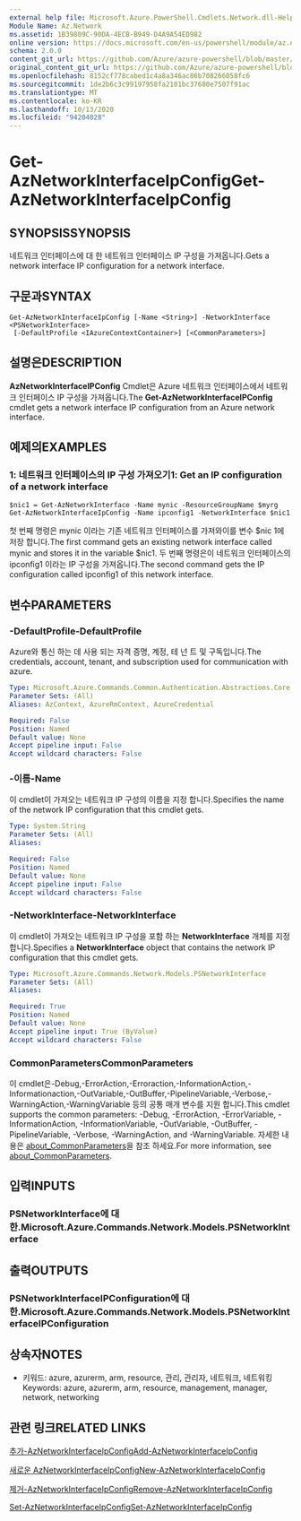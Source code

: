 ```yaml
---
external help file: Microsoft.Azure.PowerShell.Cmdlets.Network.dll-Help.xml
Module Name: Az.Network
ms.assetid: 1B39809C-90DA-4ECB-B949-D4A9A54ED982
online version: https://docs.microsoft.com/en-us/powershell/module/az.network/get-aznetworkinterfaceipconfig
schema: 2.0.0
content_git_url: https://github.com/Azure/azure-powershell/blob/master/src/Network/Network/help/Get-AzNetworkInterfaceIpConfig.md
original_content_git_url: https://github.com/Azure/azure-powershell/blob/master/src/Network/Network/help/Get-AzNetworkInterfaceIpConfig.md
ms.openlocfilehash: 8152cf778cabed1c4a8a346ac86b708266058fc6
ms.sourcegitcommit: 1de2b6c3c99197958fa2101bc37680e7507f91ac
ms.translationtype: MT
ms.contentlocale: ko-KR
ms.lasthandoff: 10/13/2020
ms.locfileid: "94204028"
---
```

# <span data-ttu-id="12941-101">Get-AzNetworkInterfaceIpConfig</span><span class="sxs-lookup"><span data-stu-id="12941-101">Get-AzNetworkInterfaceIpConfig</span></span>

## <span data-ttu-id="12941-102">SYNOPSIS</span><span class="sxs-lookup"><span data-stu-id="12941-102">SYNOPSIS</span></span>
<span data-ttu-id="12941-103">네트워크 인터페이스에 대 한 네트워크 인터페이스 IP 구성을 가져옵니다.</span><span class="sxs-lookup"><span data-stu-id="12941-103">Gets a network interface IP configuration for a network interface.</span></span>

## <span data-ttu-id="12941-104">구문과</span><span class="sxs-lookup"><span data-stu-id="12941-104">SYNTAX</span></span>

```
Get-AzNetworkInterfaceIpConfig [-Name <String>] -NetworkInterface <PSNetworkInterface>
 [-DefaultProfile <IAzureContextContainer>] [<CommonParameters>]
```

## <span data-ttu-id="12941-105">설명은</span><span class="sxs-lookup"><span data-stu-id="12941-105">DESCRIPTION</span></span>
<span data-ttu-id="12941-106">**AzNetworkInterfaceIPConfig** Cmdlet은 Azure 네트워크 인터페이스에서 네트워크 인터페이스 IP 구성을 가져옵니다.</span><span class="sxs-lookup"><span data-stu-id="12941-106">The **Get-AzNetworkInterfaceIPConfig** cmdlet gets a network interface IP configuration from an Azure network interface.</span></span>

## <span data-ttu-id="12941-107">예제의</span><span class="sxs-lookup"><span data-stu-id="12941-107">EXAMPLES</span></span>

### <span data-ttu-id="12941-108">1: 네트워크 인터페이스의 IP 구성 가져오기</span><span class="sxs-lookup"><span data-stu-id="12941-108">1: Get an IP configuration of a network interface</span></span>
```
$nic1 = Get-AzNetworkInterface -Name mynic -ResourceGroupName $myrg
Get-AzNetworkInterfaceIpConfig -Name ipconfig1 -NetworkInterface $nic1
```

<span data-ttu-id="12941-109">첫 번째 명령은 mynic 이라는 기존 네트워크 인터페이스를 가져와이를 변수 $nic 1에 저장 합니다.</span><span class="sxs-lookup"><span data-stu-id="12941-109">The first command gets an existing network interface called mynic and stores it in the variable $nic1.</span></span> <span data-ttu-id="12941-110">두 번째 명령은이 네트워크 인터페이스의 ipconfig1 이라는 IP 구성을 가져옵니다.</span><span class="sxs-lookup"><span data-stu-id="12941-110">The second command gets the IP configuration called ipconfig1 of this network interface.</span></span>
    

## <span data-ttu-id="12941-111">변수</span><span class="sxs-lookup"><span data-stu-id="12941-111">PARAMETERS</span></span>

### <span data-ttu-id="12941-112">-DefaultProfile</span><span class="sxs-lookup"><span data-stu-id="12941-112">-DefaultProfile</span></span>
<span data-ttu-id="12941-113">Azure와 통신 하는 데 사용 되는 자격 증명, 계정, 테 넌 트 및 구독입니다.</span><span class="sxs-lookup"><span data-stu-id="12941-113">The credentials, account, tenant, and subscription used for communication with azure.</span></span>

```yaml
Type: Microsoft.Azure.Commands.Common.Authentication.Abstractions.Core.IAzureContextContainer
Parameter Sets: (All)
Aliases: AzContext, AzureRmContext, AzureCredential

Required: False
Position: Named
Default value: None
Accept pipeline input: False
Accept wildcard characters: False
```

### <span data-ttu-id="12941-114">-이름</span><span class="sxs-lookup"><span data-stu-id="12941-114">-Name</span></span>
<span data-ttu-id="12941-115">이 cmdlet이 가져오는 네트워크 IP 구성의 이름을 지정 합니다.</span><span class="sxs-lookup"><span data-stu-id="12941-115">Specifies the name of the network IP configuration that this cmdlet gets.</span></span>

```yaml
Type: System.String
Parameter Sets: (All)
Aliases:

Required: False
Position: Named
Default value: None
Accept pipeline input: False
Accept wildcard characters: False
```

### <span data-ttu-id="12941-116">-NetworkInterface</span><span class="sxs-lookup"><span data-stu-id="12941-116">-NetworkInterface</span></span>
<span data-ttu-id="12941-117">이 cmdlet이 가져오는 네트워크 IP 구성을 포함 하는 **NetworkInterface** 개체를 지정 합니다.</span><span class="sxs-lookup"><span data-stu-id="12941-117">Specifies a **NetworkInterface** object that contains the network IP configuration that this cmdlet gets.</span></span>

```yaml
Type: Microsoft.Azure.Commands.Network.Models.PSNetworkInterface
Parameter Sets: (All)
Aliases:

Required: True
Position: Named
Default value: None
Accept pipeline input: True (ByValue)
Accept wildcard characters: False
```

### <span data-ttu-id="12941-118">CommonParameters</span><span class="sxs-lookup"><span data-stu-id="12941-118">CommonParameters</span></span>
<span data-ttu-id="12941-119">이 cmdlet은-Debug,-ErrorAction,-Erroraction,-InformationAction,-Informationaction,-OutVariable,-OutBuffer,-PipelineVariable,-Verbose,-WarningAction,-WarningVariable 등의 공통 매개 변수를 지원 합니다.</span><span class="sxs-lookup"><span data-stu-id="12941-119">This cmdlet supports the common parameters: -Debug, -ErrorAction, -ErrorVariable, -InformationAction, -InformationVariable, -OutVariable, -OutBuffer, -PipelineVariable, -Verbose, -WarningAction, and -WarningVariable.</span></span> <span data-ttu-id="12941-120">자세한 내용은 [about_CommonParameters](http://go.microsoft.com/fwlink/?LinkID=113216)을 참조 하세요.</span><span class="sxs-lookup"><span data-stu-id="12941-120">For more information, see [about_CommonParameters](http://go.microsoft.com/fwlink/?LinkID=113216).</span></span>

## <span data-ttu-id="12941-121">입력</span><span class="sxs-lookup"><span data-stu-id="12941-121">INPUTS</span></span>

### <span data-ttu-id="12941-122">PSNetworkInterface에 대 한.</span><span class="sxs-lookup"><span data-stu-id="12941-122">Microsoft.Azure.Commands.Network.Models.PSNetworkInterface</span></span>

## <span data-ttu-id="12941-123">출력</span><span class="sxs-lookup"><span data-stu-id="12941-123">OUTPUTS</span></span>

### <span data-ttu-id="12941-124">PSNetworkInterfaceIPConfiguration에 대 한.</span><span class="sxs-lookup"><span data-stu-id="12941-124">Microsoft.Azure.Commands.Network.Models.PSNetworkInterfaceIPConfiguration</span></span>

## <span data-ttu-id="12941-125">상속자</span><span class="sxs-lookup"><span data-stu-id="12941-125">NOTES</span></span>
* <span data-ttu-id="12941-126">키워드: azure, azurerm, arm, resource, 관리, 관리자, 네트워크, 네트워킹</span><span class="sxs-lookup"><span data-stu-id="12941-126">Keywords: azure, azurerm, arm, resource, management, manager, network, networking</span></span>

## <span data-ttu-id="12941-127">관련 링크</span><span class="sxs-lookup"><span data-stu-id="12941-127">RELATED LINKS</span></span>

[<span data-ttu-id="12941-128">추가-AzNetworkInterfaceIpConfig</span><span class="sxs-lookup"><span data-stu-id="12941-128">Add-AzNetworkInterfaceIpConfig</span></span>](./Add-AzNetworkInterfaceIpConfig.md)

[<span data-ttu-id="12941-129">새로운 AzNetworkInterfaceIpConfig</span><span class="sxs-lookup"><span data-stu-id="12941-129">New-AzNetworkInterfaceIpConfig</span></span>](./New-AzNetworkInterfaceIpConfig.md)

[<span data-ttu-id="12941-130">제거-AzNetworkInterfaceIpConfig</span><span class="sxs-lookup"><span data-stu-id="12941-130">Remove-AzNetworkInterfaceIpConfig</span></span>](./Remove-AzNetworkInterfaceIpConfig.md)

[<span data-ttu-id="12941-131">Set-AzNetworkInterfaceIpConfig</span><span class="sxs-lookup"><span data-stu-id="12941-131">Set-AzNetworkInterfaceIpConfig</span></span>](./Set-AzNetworkInterfaceIpConfig.md)


